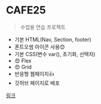 # CAFE25

>수업용 연습 프로젝트

+ 기본 HTML(Nav, Section, footer)
+ 폰트오썸 아이콘 사용😊
+ 기본 CSS(변수 var(), 초기화, 선택자)
+ 😍 Flex
+ 😍 Grid
+ 반응형 웹페이지👍
+ 깃허브 페이지로 배포

[링크]( https://trk757.github.io/CAFE25/)
